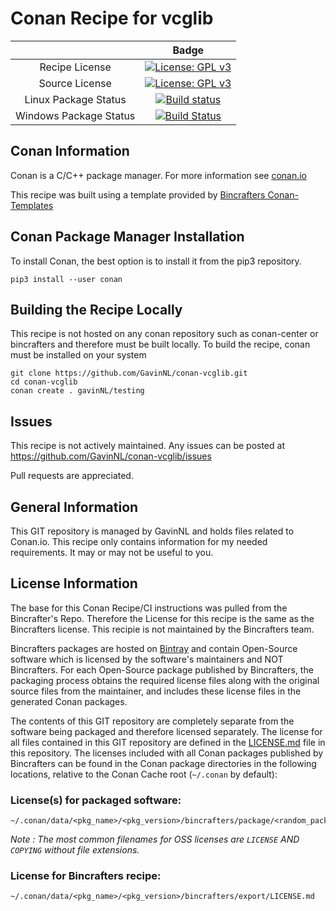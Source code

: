 # Conan Recipe for vcglib

|    | Badge |
|:--------:|:---------:
| Recipe License         | [![License: GPL v3](https://img.shields.io/badge/License-Bincrafters-blue.svg)](https://www.gnu.org/licenses/gpl-3.0)
| Source License         | [![License: GPL v3](https://img.shields.io/badge/License-GPLv3-blue.svg)](https://www.gnu.org/licenses/gpl-3.0)
| Linux Package Status   | [![Build status](https://ci.appveyor.com/api/projects/status/github/GavinNL/conan-vcglib?svg=true)](https://ci.appveyor.com/project/gavinNL/conan-vcglib)|
| Windows Package Status | [![Build Status](https://travis-ci.org/gavinNL/conan-vcglib.svg)](https://travis-ci.org/GavinNL/conan-vcglib)|

## Conan Information

Conan is a C/C++ package manager. For more information see [conan.io](https://conan.io)

This recipe was built using a template provided by [Bincrafters Conan-Templates](https://github.com/bincrafters/conan-templates)

## Conan Package Manager Installation

To install Conan, the best option is to install it from the pip3 repository.

```
pip3 install --user conan
```

## Building the Recipe Locally

This recipe is not hosted on any conan repository such as conan-center or bincrafters and therefore must be built locally. To build the recipe, conan must be installed on your system

```
git clone https://github.com/GavinNL/conan-vcglib.git
cd conan-vcglib
conan create . gavinNL/testing
```

## Issues

This recipe is not actively maintained. Any issues can be posted at https://github.com/GavinNL/conan-vcglib/issues

Pull requests are appreciated.

## General Information

This GIT repository is managed by GavinNL and holds files related to Conan.io.  This recipe only contains information for my needed requirements. It may or may not be useful to you.

## License Information

The base for this Conan Recipe/CI instructions was pulled from the Bincrafter's Repo. Therefore the License for this recipe is the same as the Bincrafters license. This recipie is not maintained by the Bincrafters team.

Bincrafters packages are hosted on [Bintray](https://bintray.com) and contain Open-Source software which is licensed by the software's maintainers and NOT Bincrafters.  For each Open-Source package published by Bincrafters, the packaging process obtains the required license files along with the original source files from the maintainer, and includes these license files in the generated Conan packages.

The contents of this GIT repository are completely separate from the software being packaged and therefore licensed separately.  The license for all files contained in this GIT repository are defined in the [LICENSE.md](LICENSE.md) file in this repository.  The licenses included with all Conan packages published by Bincrafters can be found in the Conan package directories in the following locations, relative to the Conan Cache root (`~/.conan` by default):

### License(s) for packaged software:

    ~/.conan/data/<pkg_name>/<pkg_version>/bincrafters/package/<random_package_id>/license/<LICENSE_FILES_HERE>

*Note :   The most common filenames for OSS licenses are `LICENSE` AND `COPYING` without file extensions.*

### License for Bincrafters recipe:

    ~/.conan/data/<pkg_name>/<pkg_version>/bincrafters/export/LICENSE.md
